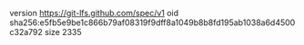 version https://git-lfs.github.com/spec/v1
oid sha256:e5fb5e9be1c866b79af08319f9dff8a1049b8b8fd195ab1038a6d4500c32a792
size 2335
